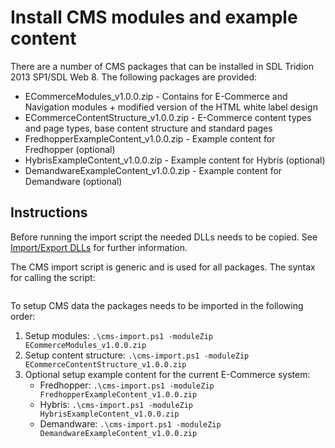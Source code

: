 Install CMS modules and example content
=========================================

There are a number of CMS packages that can be installed in SDL Tridion 2013 SP1/SDL Web 8.
The following packages are provided:

* ECommerceModules_v1.0.0.zip - Contains for E-Commerce and Navigation modules + modified version of the HTML white label design
* ECommerceContentStructure_v1.0.0.zip - E-Commerce content types and page types, base content structure and standard pages 
* FredhopperExampleContent_v1.0.0.zip - Example content for Fredhopper (optional)
* HybrisExampleContent_v1.0.0.zip - Example content for Hybris (optional)
* DemandwareExampleContent_v1.0.0.zip - Example content for Demandware (optional)

Instructions
-------------

Before running the import script the needed DLLs needs to be copied. See [Import/Export DLLs](./ImportExport/README.md) for further information.

The CMS import script is generic and is used for all packages. The syntax for calling the script:

```.\cms-import.ps1  -cmsUrl [CMS url] -moduleZip [Module ZIP filename]
```

To setup CMS data the packages needs to be imported in the following order:

1. Setup modules: `.\cms-import.ps1 -moduleZip ECommerceModules_v1.0.0.zip`
2. Setup content structure: `.\cms-import.ps1 -moduleZip ECommerceContentStructure_v1.0.0.zip`
3. Optional setup example content for the current E-Commerce system:
    - Fredhopper: `.\cms-import.ps1 -moduleZip FredhopperExampleContent_v1.0.0.zip`
    - Hybris: `.\cms-import.ps1 -moduleZip HybrisExampleContent_v1.0.0.zip`
    - Demandware: `.\cms-import.ps1 -moduleZip DemandwareExampleContent_v1.0.0.zip`
    




